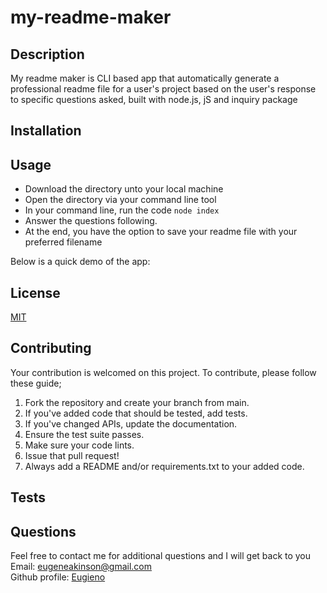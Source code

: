# my-readme-maker

## Description
My readme maker is CLI based app that automatically generate a professional readme file for a user's project based on the user's response to specific questions asked, built with node.js, jS and inquiry package

## Installation



## Usage
* Download the directory unto your local machine
* Open the directory via your command line tool 
* In your command line, run the code  ```node index```
* Answer the questions following.
* At the end, you have the option to save your readme file with your preferred filename

Below is a quick demo of the app:


## License
[MIT](https://github.com/Eugieno/my-readme-maker/LICENSE)


## Contributing
Your contribution is welcomed on this project. To contribute, please follow these guide;
1.	Fork the repository and create your branch from main.
2.	If you've added code that should be tested, add tests.
3.	If you've changed APIs, update the documentation.
4.	Ensure the test suite passes.
5.	Make sure your code lints.
6.	Issue that pull request!
7.	Always add a README and/or requirements.txt to your added code.


## Tests


## Questions
Feel free to contact me for additional questions and I will get back to you  
  Email: [eugeneakinson@gmail.com ](#)       
  Github profile: [Eugieno](https://github.com/Eugieno)